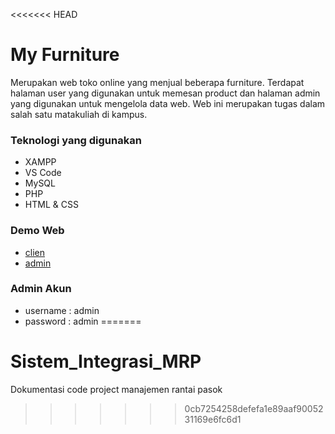 <<<<<<< HEAD
# My Furniture
Merupakan web toko online yang menjual beberapa furniture. Terdapat halaman user yang digunakan untuk memesan product dan halaman admin yang digunakan untuk mengelola data web. Web ini merupakan tugas dalam salah satu matakuliah di kampus.

### Teknologi yang digunakan
* XAMPP
* VS Code
* MySQL
* PHP
* HTML & CSS

### Demo Web
* [clien](http://myfurniture.arifnurrohman.xyz)
* [admin](http://myfurniture.arifnurrohman.xyz/admin)

### Admin Akun
* username  : admin
* password  : admin
=======
# Sistem_Integrasi_MRP
Dokumentasi code project manajemen rantai pasok
>>>>>>> 0cb7254258defefa1e89aaf9005231169e6fc6d1
